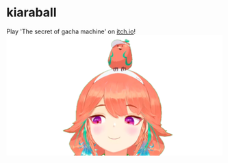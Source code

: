 # kiaraball
 
Play 'The secret of gacha machine' on [itch.io](https://mjolnika.itch.io/kikeriki-01)!
![img](Assets/Sprites/kiara1.png)

